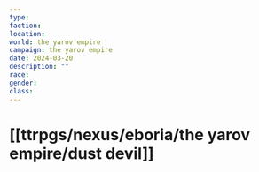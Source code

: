 ```yaml
---
type: 
faction: 
location: 
world: the yarov empire
campaign: the yarov empire
date: 2024-03-20
description: ""
race: 
gender: 
class: 
---
```

# [[ttrpgs/nexus/eboria/the yarov empire/dust devil]]

